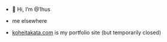 - 👋 Hi, I’m @1hus

- me elsewhere
- [koheitakata.com](https://koheitakata.com) is my portfolio site (but temporarily closed)

<!---
1hus/1hus is a ✨ special ✨ repository because its `README.md` (this file) appears on your GitHub profile.
You can click the Preview link to take a look at your changes.
--->
